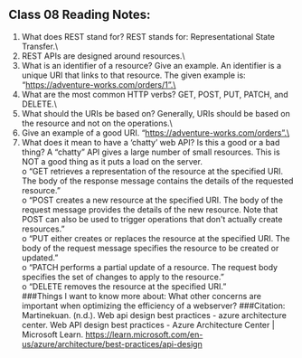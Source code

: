 ## Class 08 Reading Notes:

1. What does REST stand for? REST stands for: Representational State Transfer.\
2. REST APIs are designed around resources.\
3. What is an identifier of a resource? Give an example. An identifier is a unique URI that links to that resource. The given example is: “https://adventure-works.com/orders/1”.\
4. What are the most common HTTP verbs? GET, POST, PUT, PATCH, and DELETE.\
5. What should the URIs be based on? Generally, URIs should be based on the resource and not on the operations.\
6. Give an example of a good URI. “https://adventure-works.com/orders”.\
7. What does it mean to have a ‘chatty’ web API? Is this a good or a bad thing? A “chatty” API gives a large number of small resources. This is NOT a good thing as it puts a load on the server.\
o “GET retrieves a representation of the resource at the specified URI. The body of the response message contains the details of the requested resource.”\
o “POST creates a new resource at the specified URI. The body of the request message provides the details of the new resource. Note that POST can also be used to trigger operations that don't actually create resources.”\
o “PUT either creates or replaces the resource at the specified URI. The body of the request message specifies the resource to be created or updated.”\
o “PATCH performs a partial update of a resource. The request body specifies the set of changes to apply to the resource.”\
o “DELETE removes the resource at the specified URI.”\
###Things I want to know more about:
	What other concerns are important when optimizing the efficiency of a webserver?
###Citation: 
Martinekuan. (n.d.). Web api design best practices - azure architecture center. Web API design best practices - Azure Architecture Center | Microsoft Learn. https://learn.microsoft.com/en-us/azure/architecture/best-practices/api-design 


